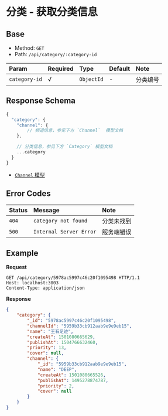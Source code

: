 # 分类 - 获取分类信息

## Base

* Method: `GET`
* Path: `/api/category/:category-id`

Param         | Required | Type       | Default | Note
:------------ | :------- | :--------- | :------ | :----
`category-id` | √        | `ObjectId` | -       | 分类编号

## Response Schema

```js
{
  "category": {
    "channel": {
        // 频道信息，参见下方 `Channel`  模型文档
    },

    // 分类信息，参见下方 `Category` 模型文档
    ...category
  }
}
```

* [`Channel` 模型][channel-model]

## Error Codes

Status | Message                 | Note
:----- | :---------------------- | :---------
`404`  | `category not found`   | 分类未找到
`500`  | `Internal Server Error` | 服务端错误

## Example

**Request**

```
GET /api/category/5978ac5997c46c20f1095498 HTTP/1.1
Host: localhost:3003
Content-Type: application/json
```

**Response**

```json
{
    "category": {
        "_id": "5978ac5997c46c20f1095498",
        "channelId": "5959b33cb912aab9e9e9eb15",
        "name": "王石足迹",
        "createAt": 1501080665629,
        "publishAt": 1504766632460,
        "priority": 13,
        "cover": null,
        "channel": {
            "_id": "5959b33cb912aab9e9e9eb15",
            "name": "DEEP",
            "createAt": 1501080665526,
            "publishAt": 1495278874787,
            "priority": 2,
            "cover": null
        }
    }
}
```

[signature]: ../../../../signature.md

[channel-model]: ../../../../model/channel.md
[category-model]: ../../../../model/category.md
